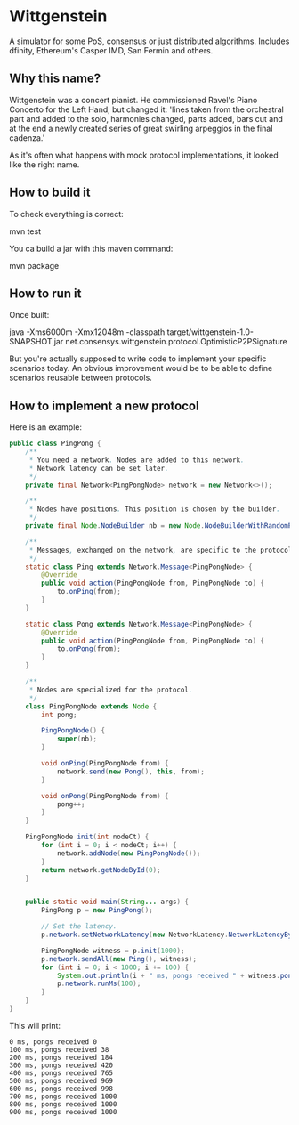 # Wittgenstein
A simulator for some PoS, consensus or just distributed algorithms. Includes dfinity, Ethereum's Casper IMD, San Fermin and others.


## Why this name?
Wittgenstein was a concert pianist. He commissioned Ravel's Piano Concerto for the Left Hand, but changed it:
 'lines taken from the orchestral part and added to the solo, harmonies changed, parts added, bars cut and
  at the end a newly created series of great swirling arpeggios in the final cadenza.'

As it's often what happens with mock protocol implementations, it looked like the right name.


## How to build it
To check everything is correct:

mvn test

You ca build a jar with this maven command:

mvn package

## How to run it
Once built:

java -Xms6000m -Xmx12048m -classpath target/wittgenstein-1.0-SNAPSHOT.jar net.consensys.wittgenstein.protocol.OptimisticP2PSignature

But you're actually supposed to write code to implement your specific scenarios today. An obvious improvement
 would be to be able to define scenarios reusable between protocols.

## How to implement a new protocol
Here is an example:
```java
public class PingPong {
    /**
     * You need a network. Nodes are added to this network.
     * Network latency can be set later.
     */
    private final Network<PingPongNode> network = new Network<>();

    /**
     * Nodes have positions. This position is chosen by the builder.
     */
    private final Node.NodeBuilder nb = new Node.NodeBuilderWithRandomPosition(network.rd); //

    /**
     * Messages, exchanged on the network, are specific to the protocol.
     */
    static class Ping extends Network.Message<PingPongNode> {
        @Override
        public void action(PingPongNode from, PingPongNode to) {
            to.onPing(from);
        }
    }

    static class Pong extends Network.Message<PingPongNode> {
        @Override
        public void action(PingPongNode from, PingPongNode to) {
            to.onPong(from);
        }
    }

    /**
     * Nodes are specialized for the protocol.
     */
    class PingPongNode extends Node {
        int pong;

        PingPongNode() {
            super(nb);
        }

        void onPing(PingPongNode from) {
            network.send(new Pong(), this, from);
        }

        void onPong(PingPongNode from) {
            pong++;
        }
    }

    PingPongNode init(int nodeCt) {
        for (int i = 0; i < nodeCt; i++) {
            network.addNode(new PingPongNode());
        }
        return network.getNodeById(0);
    }


    public static void main(String... args) {
        PingPong p = new PingPong();

        // Set the latency.
        p.network.setNetworkLatency(new NetworkLatency.NetworkLatencyByDistance());

        PingPongNode witness = p.init(1000);
        p.network.sendAll(new Ping(), witness);
        for (int i = 0; i < 1000; i += 100) {
            System.out.println(i + " ms, pongs received " + witness.pong);
            p.network.runMs(100);
        }
    }
}
```
This will print:
```
0 ms, pongs received 0
100 ms, pongs received 38
200 ms, pongs received 184
300 ms, pongs received 420
400 ms, pongs received 765
500 ms, pongs received 969
600 ms, pongs received 998
700 ms, pongs received 1000
800 ms, pongs received 1000
900 ms, pongs received 1000
```
